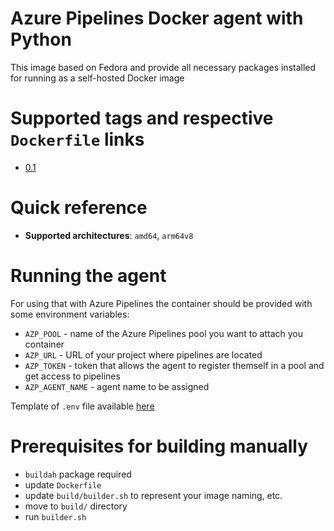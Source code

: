 # Azure Pipelines Docker agent with Python

This image based on Fedora and provide all necessary packages
installed for running as a self-hosted Docker image

# Supported tags and respective `Dockerfile` links

- [0.1]

# Quick reference

- **Supported architectures**: `amd64`, `arm64v8`

# Running the agent

For using that with Azure Pipelines the container should be provided
with some environment variables:

- `AZP_POOL` - name of the Azure Pipelines pool you want to attach you container
- `AZP_URL` - URL of your project where pipelines are located
- `AZP_TOKEN` - token that allows the agent to register themself in a pool
and get access to pipelines
- `AZP_AGENT_NAME` - agent name to be assigned

Template of `.env` file available [here](templates/.env)

# Prerequisites for building manually

- `buildah` package required
- update `Dockerfile`
- update `build/builder.sh` to represent your image naming, etc.
- move to `build/` directory
- run `builder.sh`

[0.1]: https://github.com/vpetrigo/az-python-agent/releases/tag/0.1

